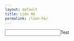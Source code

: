 ```yaml
---
layout: default
title: Liên Hệ
permalink: /lien-he/
---
```


<div>
<form>
    <input>Test</input>
</form>
</div>